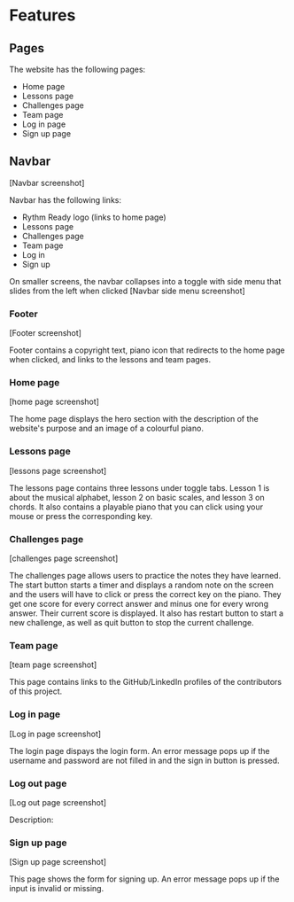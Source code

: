 # Features

## Pages

The website has the following pages:
- Home page
- Lessons page
- Challenges page
- Team page
- Log in page
- Sign up page

## Navbar
[Navbar screenshot]

Navbar has the following links:
- Rythm Ready logo (links to home page)
- Lessons page
- Challenges page
- Team page
- Log in
- Sign up

On smaller screens, the navbar collapses into a toggle with side menu that slides from the left when clicked
[Navbar side menu screenshot]

### Footer
[Footer screenshot]

Footer contains a copyright text, piano icon that redirects to the home page when clicked, and links to the lessons and team pages.

### Home page
[home page screenshot]

The home page displays the hero section with the description of the website's purpose and an image of a colourful piano.

### Lessons page
[lessons page screenshot]

The lessons page contains three lessons under toggle tabs. Lesson 1 is about the musical alphabet, lesson 2 on basic scales, and lesson 3 on chords. It also contains a playable piano that you can click using your mouse or press the corresponding key.

### Challenges page
[challenges page screenshot]

The challenges page allows users to practice the notes they have learned. The start button starts a timer and displays a random note on the screen and the users will have to click or press the correct key on the piano. They get one score for every correct answer and minus one for every wrong answer. Their current score is displayed. It also has restart button to start a new challenge, as well as quit button to stop the current challenge.

### Team page
[team page screenshot]

This page contains links to the GitHub/LinkedIn profiles of the contributors of this project.

### Log in page
[Log in page screenshot]

The login page dispays the login form. An error message pops up if the username and password are not filled in and the sign in button is pressed. 

### Log out page
[Log out page screenshot]

Description:

### Sign up page
[Sign up page screenshot]

This page shows the form for signing up. An error message pops up if the input is invalid or missing.
